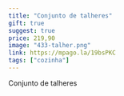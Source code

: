 ```yaml
---
title: "Conjunto de talheres"
gift: true
suggest: true
price: 219,90
image: "433-talher.png"
link: https://mpago.la/19bsPKC
tags: ["cozinha"]
---
```


Conjunto de talheres
